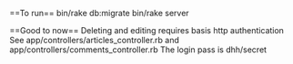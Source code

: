 ==To run==
bin/rake db:migrate
bin/rake server

==Good to now==
Deleting and editing requires basis http authentication
See app/controllers/articles_controller.rb and app/controllers/comments_controller.rb
The login pass is dhh/secret
